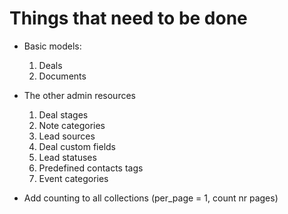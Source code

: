 # Things that need to be done

- Basic models:
  1. Deals
  2. Documents
- The other admin resources
  1. Deal stages
  2. Note categories
  3. Lead sources
  4. Deal custom fields
  5. Lead statuses
  6. Predefined contacts tags
  7. Event categories

- Add counting to all collections (per_page = 1, count nr pages)
